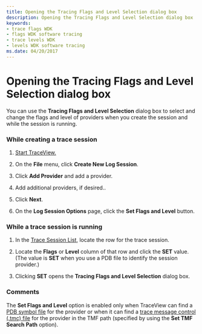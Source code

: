 ```yaml
---
title: Opening the Tracing Flags and Level Selection dialog box
description: Opening the Tracing Flags and Level Selection dialog box
keywords:
- trace flags WDK
- flags WDK software tracing
- trace levels WDK
- levels WDK software tracing
ms.date: 04/20/2017
---
```


# Opening the Tracing Flags and Level Selection dialog box


You can use the **Tracing Flags and Level Selection** dialog box to select and change the flags and level of providers when you create the session and while the session is running.

### <span id="while_creating_a_trace_session"></span><span id="WHILE_CREATING_A_TRACE_SESSION"></span>While creating a trace session

1.  [Start TraceView.](starting-and-exiting-traceview.md)

2.  On the **File** menu, click **Create New Log Session**.

3.  Click **Add Provider** and add a provider.

4.  Add additional providers, if desired..

5.  Click **Next**.

6.  On the **Log Session Options** page, click the **Set Flags and Level** button.

### <span id="while_a_trace_session_is_running"></span><span id="WHILE_A_TRACE_SESSION_IS_RUNNING"></span>While a trace session is running

1.  In the [Trace Session List](trace-session-list.md), locate the row for the trace session.

2.  Locate the **Flags** or **Level** column of that row and click the **SET** value. (The value is **SET** when you use a PDB file to identify the session provider.)

3.  Clicking **SET** opens the **Tracing Flags and Level Selection** dialog box.

### <span id="comments"></span><span id="COMMENTS"></span>Comments

The **Set Flags and Level** option is enabled only when TraceView can find a [PDB symbol file](pdb-symbol-files.md) for the provider or when it can find a [trace message control (.tmc) file](trace-message-control-file.md) for the provider in the TMF path (specified by using the **Set TMF Search Path** option).

